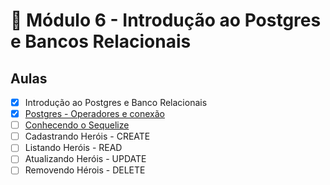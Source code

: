 # 🤯 Módulo 6 - Introdução ao Postgres e Bancos Relacionais

## Aulas

- [x] Introdução ao Postgres e Banco Relacionais
- [x] [Postgres - Operadores e conexão](./operadores-conexao)
- [ ] [Conhecendo o Sequelize](./sequelize)
- [ ] Cadastrando Heróis - CREATE
- [ ] Listando Heróis - READ
- [ ] Atualizando Heróis - UPDATE
- [ ] Removendo Hérois - DELETE
